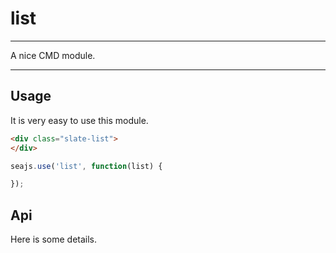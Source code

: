 # list

---

A nice CMD module.

---

## Usage

It is very easy to use this module.

````html
<div class="slate-list">
</div>
````

```javascript
seajs.use('list', function(list) {

});
```

## Api

Here is some details.
